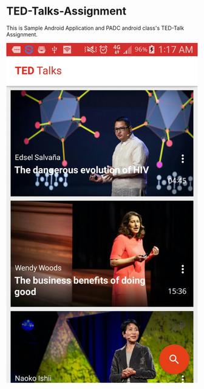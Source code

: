 # TED-Talks-Assignment

This is Sample Android Application and PADC android class's TED-Talk Assignment.

![alt tag](https://github.com/myomyo/hello-world/blob/master/screenshots/Screenshot_TED_Talk_2018-06-22-01-17-10.jpg "Ted Talk screenshot 1")
